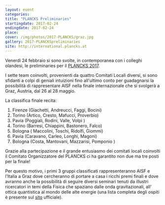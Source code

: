 ```yaml
---
layout: event
categories:
title: "PLANCKS Preliminaries"
startingdate: 2017-02-24
endingdate: 2017-02-24
place: 
cover: /img/photos/2017-PLANCKS/graz.jpg
gallery: 2017-PLANCKSpreliminaries
site: http://international.plancks.at
---
```



Venerdì 24 febbraio si sono svolte, in contemporanea con i colleghi olandesi, le preliminaries per il [PLANCKS 2017](http://international.plancks.at/). 

I sette team coinvolti, provenienti da quattro Comitati Locali diversi, si sono sfidanti a colpi di geniali intuizioni fino all'ultimo conto per guadagnarsi la possibilità di rappresentare AISF nella finale internazionale che si svolgerà a Graz, Austria, dal 26 al 28 maggio.

La classifica finale recita:

1. Firenze (Giachetti, Andreucci, Faggi, Bocini)
2. Torino (Artico, Cresto, Mafucci, Proverbio)
3. Pavia (Poggiali, Rodini, Valle, Volpi ) 
4. Torino (Barresi, Chiappini, Bastonero, Falco)
5. Bologna ( Maccolini, Toschi, Ridolfi, Giommi)
6. Pavia (Caravano, Carleo, Longhi, Magoni)
7. Bologna (Costa, Mantovani, Mazzarisi, Pomponio )

Grazie alla partecipazione e il grande entusiasmo  dei comitati locali coinvolti il Comitato Organizzatore del PLANCKS ci ha garantito non due ma tre posti per la finale!

Per questo motivo, i primi 3 gruppi classificati rappresenteranno AISF e l'Italia a Graz dove cercheranno di portare a casa i ricchi premi finali e dove avranno anche la possibilità di seguire diversi seminari tenuti da illustri ricercatori in temi della Fisica che spaziano dalle onda gravitazionali, all' ottica quantistica al mondo delle alte energie (una lista completa degli ospiti è presente sul [sito](http://international.plancks.at/what-is-plancks/ambassadors/) ufficiale).
